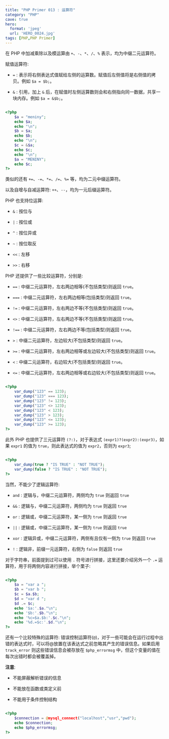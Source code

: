 ```yaml
---
title: "PHP Primer 013 : 运算符"
category: "PHP"
cave: true
hero:
  format: 'jpeg'
  url: 'HERO_0024.jpg'
tags: [PHP,PHP Primer]
---
```

在 PHP 中加减乘除以及模运算由 `+`、`-`、`*`、`/`、`%` 表示，均为中缀二元运算符。

赋值运算符:

* `=` : 表示将右侧表达式值赋给左侧的运算数。赋值后左侧值将是右侧值的拷贝。例如 `$a = $b;`。

* `&` : 引用，加上 `&` 后，在赋值时左侧运算数则会和右侧指向同一数据，共享一块内存。例如 `$a = &$b;`。

```php

<?php 
	$a = "meniny";
	echo $a;
	echo "\n";
	$b = $a;
	echo $b;
	echo "\n";
	$c = &$a;
	echo $c;
	echo "\n";
	$a = "MENINY";
	echo $c;
?>

```

类似的还有 `+=`、`-=`、`*=`、`/=`、`%=` 等，均为二元中缀运算符。

以及自增与自减运算符: `++`、`--`，均为一元后缀运算符。

PHP 也支持位运算:

* `&` : 按位与

* `|` : 按位或

* `^` : 按位异或

* `~` : 按位取反

* `<<` : 左移

* `>>` : 右移

PHP 还提供了一些比较运算符，分别是:

* `==` : 中缀二元运算符，左右两边相等(不包括类型)则返回 `true`。

* `===` : 中缀二元运算符，左右两边相等(包括类型)则返回 `true`。

* `!=` : 中缀二元运算符，左右两边不等(不包括类型)则返回 `true`。

* `<>` : 中缀二元运算符，左右两边不等(不包括类型)则返回 `true`。

* `!==` : 中缀二元运算符，左右两边不等(包括类型)则返回 `true`。

* `>` : 中缀二元运算符，左边较大(不包括类型)则返回 `true`。

* `>=` : 中缀二元运算符，左右两边相等或左边较大(不包括类型)则返回 `true`。

* `<` : 中缀二元运算符，右边较大(不包括类型)则返回 `true`。

* `<=` : 中缀二元运算符，左右两边相等或右边较大(不包括类型)则返回 `true`。

```php

<?php 
	var_dump("123" == 123);
	var_dump("123" === 123);
	var_dump("123" != 123);
	var_dump("123" <> 123);
	var_dump("123" < 123);
	var_dump("123" > 123);
	var_dump("123" <= 123);
	var_dump("123" >= 123);
?>

```

此外 PHP 也提供了三元运算符 `(?:)`，对于表达式 `(expr1)?(expr2):(expr3)`，如果 `expr1` 的值为 `true`，则此表达式的值为 `expr2`，否则为 `expr3`;

```php

<?php 
	var_dump(true ? "IS TRUE" : "NOT TRUE");
	var_dump(false ? "IS TRUE" : "NOT TRUE");
?>

```

当然，不能少了逻辑运算符:

* `and` : 逻辑与，中缀二元运算符，两侧均为 `true` 则返回 `true`

* `&&` : 逻辑与，中缀二元运算符，两侧均为 `true` 则返回 `true`

* `or` : 逻辑或，中缀二元运算符，某一侧为 `true` 则返回 `true`

* `||` : 逻辑或，中缀二元运算符，某一侧为 `true` 则返回 `true`

* `xor` : 逻辑异或，中缀二元运算符，两侧有且仅有一侧为 `true` 则返回 `true`

* `!` : 逻辑非，前缀一元运算符，右侧为 `false` 则返回 `true`

对于字符串，前面提到过可以使用 `.` 符号进行拼接，这里还要介绍另外一个 `.=` 运算符，用于将两侧内容进行拼接，举个栗子:

```php

<?php 
	$a = "var a ";
	$b = "var b ";
	$c = $a.$b;
	$d = "var d ";
	$d .= $c;
	echo '$a:'.$a."\n";
	echo '$b:'.$b."\n";
	echo '%c=$a.$b:'.$c."\n";
	echo '%d.=$c:'.$d."\n";
?>

```

还有一个比较特殊的运算符: 错误控制运算符(`@`)，对于一些可能会在运行过程中出错的表达式时，可以将@放置在该表达式之前忽略其产生的错误信息。如果启用 `track_error` 则这些错误信息会被存放在 `$php_errormsg` 中，但这个变量的值在每次出错时都会被覆盖掉。

**注意**: 

* 不能屏蔽解析错误的信息

* 不能放在函数或类定义前

* 不能用于条件控制结构

```php

<?php 
	$connection = @mysql_connect("localhost","usr","pwd");
	echo $connection;
	echo $php_errormsg;
?>

```






